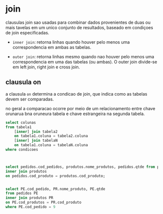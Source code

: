 # join

clausulas join sao usadas para combinar dados provenientes de duas ou mais tavelas em um unico conjunto de resultados, baseado em condiçoes de join especificadas.

- `inner join`: retorna linhas quando houver pelo menos uma correspondencia em ambas as tabelas.

- `outer join`: retorna linhas mesmo quando nao houver pelo menos uma correspondencia em uma das tabelas (ou ambas). O outer join divide-se em left join, right join e cross join.

## clausula on

a clausula `on` determina a condicao de join, que indica como as tabelas devem ser comparadas.

no geral a comparacao ocorre por meio de um relacionamento entre chave orunarua bna oruneura tabela e chave estrangeira na segunda tabela.

```SQL
select colunas
from tabela1
    [inner] join tabela2
    on tabela1.coluna = tabela2.coluna
    [inner] join tabelaN
    on tabela1.coluna = tabelaN.coluna
where condicoes



select pedidos.cod_pedidos, produtos.nome_produtos, pedidos.qtde from pedidos
inner join produtos
on pedidos.cod_produto = produtos.cod_produto;


select PE.cod_pedido, PR.nome_produto, PE.qtde
from pedidos PE
inner join produtos PR
on PE.cod_produtos = PR.cod_produto
where PE.cod_pedido = 9

```
